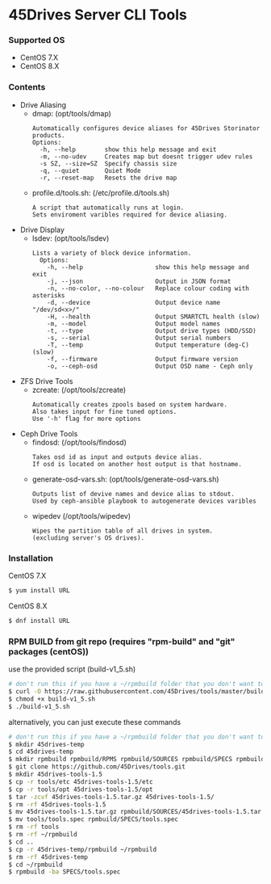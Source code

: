 
# 45Drives Server CLI Tools
### Supported OS
  - CentOS 7.X
  - CentOS 8.X

### Contents
  - Drive Aliasing
    - dmap: (opt/tools/dmap)
      ```
      Automatically configures device aliases for 45Drives Storinator products.
      Options:
        -h, --help        show this help message and exit
        -m, --no-udev     Creates map but doesnt trigger udev rules
        -s SZ, --size=SZ  Specify chassis size
        -q, --quiet       Quiet Mode
        -r, --reset-map   Resets the drive map
      ```
    - profile.d/tools.sh: (/etc/profile.d/tools.sh)
        ```
        A script that automatically runs at login. 
        Sets enviroment varibles required for device aliasing.
        ```
  - Drive Display
    - lsdev: (opt/tools/lsdev)
      ```
      Lists a variety of block device information. 
        Options:
          -h, --help                    show this help message and exit
          -j, --json                    Output in JSON format
          -n, --no-color, --no-colour   Replace colour coding with asterisks
          -d, --device                  Output device name "/dev/sd<x>/"
          -H, --health                  Output SMARTCTL health (slow)
          -m, --model                   Output model names
          -t, --type                    Output drive types (HDD/SSD)
          -s, --serial                  Output serial numbers
          -T, --temp                    Output temperature (deg-C) (slow)
          -f, --firmware                Output firmware version
          -o, --ceph-osd                Output OSD name - Ceph only
        ```
  - ZFS Drive Tools
    - zcreate: (/opt/tools/zcreate)
      ```
      Automatically creates zpools based on system hardware. 
      Also takes input for fine tuned options. 
      Use '-h' flag for more options
      ```   
  - Ceph Drive Tools
    - findosd: (/opt/tools/findosd)
      ```
      Takes osd id as input and outputs device alias. 
      If osd is located on another host output is that hostname.
      ```
    - generate-osd-vars.sh: (opt/tools/generate-osd-vars.sh) 
      ```
      Outputs list of devive names and device alias to stdout. 
      Used by ceph-ansible playbook to autogenerate devices varibles
      ```
    - wipedev (/opt/tools/wipedev)
      ```
      Wipes the partition table of all drives in system. 
      (excluding server's OS drives).
      ```
  
### Installation
CentOS 7.X
```sh
$ yum install URL
```
CentOS 8.X
```sh
$ dnf install URL
```

### RPM BUILD from git repo (requires "rpm-build" and "git" packages (centOS))
use the provided script (build-v1_5.sh)
```sh
# don't run this if you have a ~/rpmbuild folder that you don't want to lose! 
$ curl -O https://raw.githubusercontent.com/45Drives/tools/master/build-v1_5.sh
$ chmod +x build-v1_5.sh
$ ./build-v1_5.sh 
```
alternatively, you can just execute these commands
```sh
# don't run this if you have a ~/rpmbuild folder that you don't want to lose! 
$ mkdir 45drives-temp
$ cd 45drives-temp
$ mkdir rpmbuild rpmbuild/RPMS rpmbuild/SOURCES rpmbuild/SPECS rpmbuild/SRPMS rpmbuild/RPMS/noarch
$ git clone https://github.com/45Drives/tools.git
$ mkdir 45drives-tools-1.5
$ cp -r tools/etc 45drives-tools-1.5/etc
$ cp -r tools/opt 45drives-tools-1.5/opt
$ tar -zcvf 45drives-tools-1.5.tar.gz 45drives-tools-1.5/
$ rm -rf 45drives-tools-1.5
$ mv 45drives-tools-1.5.tar.gz rpmbuild/SOURCES/45drives-tools-1.5.tar.gz
$ mv tools/tools.spec rpmbuild/SPECS/tools.spec
$ rm -rf tools
$ rm -rf ~/rpmbuild
$ cd ..
$ cp -r 45drives-temp/rpmbuild ~/rpmbuild
$ rm -rf 45drives-temp
$ cd ~/rpmbuild
$ rpmbuild -ba SPECS/tools.spec
```
